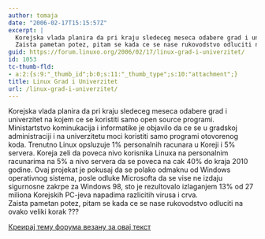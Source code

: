 ```yaml
---
author: tomaja
date: "2006-02-17T15:15:57Z"
excerpt: |
  Korejska vlada planira da pri kraju sledeceg meseca odabere grad i univerzitet na kojem ce se koristiti samo open source programi. Ministartstvo kominukacija i informatike je objavilo da ce se u gradskoj administraciji i na univerzitetu moci koristiti samo programi otovorenog koda. Trenutno Linux opsluzuje 1% personalnih racunara u Koreji i 5% servera. Koreja zeli da poveca nivo korisnika Linuxa na personalnim racunarima na 5% a nivo servera da se poveca na cak 40% do kraja 2010 godine. Ovaj projekat je pokusaj da se polako odmaknu od Windows operativnog sistema, posle odluke Microsofta da se vise ne izdaju sigurnosne zakrpe za Windows 98, sto je rezultovalo izlaganjem 13% od 27 miliona Korejskih PC-jeva napadima razlicitih virusa i crva.<br />
  Zaista pametan potez, pitam se kada ce se nase rukovodstvo odluciti na ovako veliki korak ???
guid: https://forum.linuxo.org/2006/02/17/linux-grad-i-univerzitet/
id: 1053
tc-thumb-fld:
- a:2:{s:9:"_thumb_id";b:0;s:11:"_thumb_type";s:10:"attachment";}
title: Linux Grad i Univerzitet
url: /linux-grad-i-univerzitet/
---
```

Korejska vlada planira da pri kraju sledeceg meseca odabere grad i univerzitet na kojem ce se koristiti samo open source programi. Ministartstvo kominukacija i informatike je objavilo da ce se u gradskoj administraciji i na univerzitetu moci koristiti samo programi otovorenog koda. Trenutno Linux opsluzuje 1% personalnih racunara u Koreji i 5% servera. Koreja zeli da poveca nivo korisnika Linuxa na personalnim racunarima na 5% a nivo servera da se poveca na cak 40% do kraja 2010 godine. Ovaj projekat je pokusaj da se polako odmaknu od Windows operativnog sistema, posle odluke Microsofta da se vise ne izdaju sigurnosne zakrpe za Windows 98, sto je rezultovalo izlaganjem 13% od 27 miliona Korejskih PC-jeva napadima razlicitih virusa i crva.  
Zaista pametan potez, pitam se kada ce se nase rukovodstvo odluciti na ovako veliki korak ???<!--break-->

[Креирај тему форума везану за овај текст](https://linuxo.org/nova-tema-na-forumu/?se_pid=1053)